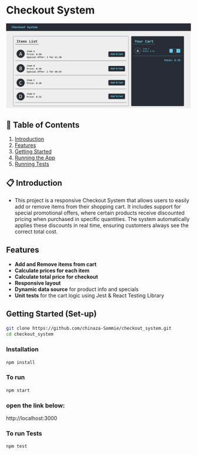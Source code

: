 # Checkout System
![Checkout Page Banner](src/assets/checkout.png)

## 📑 Table of Contents
1. [Introduction](#-project-description)
2. [Features](#-features)
3. [Getting Started](#-getting-started)
4. [Running the App](#-running-the-app)
5. [Running Tests](#-running-tests)


   
## 📋 Introduction

- This project is a responsive Checkout System that allows users to easily add or remove items from their shopping cart.
It includes support for special promotional offers, where certain products receive discounted pricing when purchased in specific quantities. The system automatically applies these discounts in real time, ensuring customers always see the correct total cost.

## Features

- **Add and Remove items from cart**
- **Calculate prices for each item**
- **Calculate total price for checkout**
- **Responsive layout**
- **Dynamic data source** for product info and specials
- **Unit tests** for the cart logic using Jest & React Testing Library


## Getting Started (Set-up)

```bash
git clone https://github.com/chinaza-Sommie/checkout_system.git
cd checkout_system
```
### Installation
```bash
npm install
```
### To run
```bash
npm start
```

### open the link below:
http://localhost:3000

### To run Tests
```bash
npm test
```








